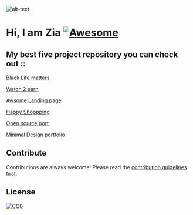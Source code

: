![alt-text](https://raw.githubusercontent.com/ZiaCodes/Ziacodes/master/profile.gif)



# Hi, I am Zia [![Awesome](https://cdn.rawgit.com/sindresorhus/awesome/d7305f38d29fed78fa85652e3a63e154dd8e8829/media/badge.svg)](https://github.com/sindresorhus/awesome#readme)

## My best five project repository you can check out ::

[Black Life matters](https://github.com/ZiaCodes/Black-life-matter)

[Watch 2 earn](https://github.com/ZiaCodes/watch-movie2earn)

[Awsome Landing page](https://github.com/ZiaCodes/landing-page)

[Happy Shoppping](https://github.com/ZiaCodes/landing-page)

[Open source port](https://github.com/ZiaCodes/about)

[Minimal Design portfolio](https://github.com/ZiaCodes/about)

## Contribute

Contributions are always welcome!
Please read the [contribution guidelines](contributing.md) first.

## License

[![CC0](https://licensebuttons.net/p/zero/1.0/88x31.png)](https://creativecommons.org/publicdomain/zero/1.0/)

